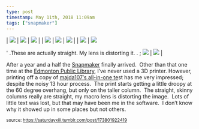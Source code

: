 ```yaml
---
type: post
timestamp: May 11th, 2018 11:09am
tags: ["snapmaker"]
---
```


 | <img src="https://saturdayxiii.github.io/media/173801922419_1.jpg"/> | <img src="https://saturdayxiii.github.io/media/173801922419_2.jpg"/> | <img src="https://saturdayxiii.github.io/media/173801922419_3.jpg"/> | 
 | <img src="https://saturdayxiii.github.io/media/173801922419_4.jpg"/> | <img src="https://saturdayxiii.github.io/media/173801922419_5.jpg"/> | <img src="https://saturdayxiii.github.io/media/173801922419_6.jpg"/> | 
 | <img src="https://saturdayxiii.github.io/media/173801922419_7.jpg"/> | <img src="https://saturdayxiii.github.io/media/173801922419_8.jpg"/>
         
' .These are actually straight.  My lens is distorting it.  . 
;
 <img src="https://saturdayxiii.github.io/media/173801922419_9.jpg"/> | <img src="https://saturdayxiii.github.io/media/173801922419_10.jpg"/> | 
        
After a year and a half the <a href="http://www.snapmaker.com" target="_blank">Snapmaker</a> finally arrived.  Other than that one time at the <a href="https://www.epl.ca/browse_program/makerspace/" target="_blank">Edmonton Public Library</a>, I’ve never used a 3D printer.
However, printing off a copy of <a href="https://www.thingiverse.com/thing:2656594" target="_blank">majda107′s all-in-one te</a>st has me very impressed; despite the noisy 13 hour process.  The print starts getting a little droopy at the 60 degree overhang, but only on the taller column.  The straight, skinny columns really are straight, my macro lens is distorting the image.  Lots of little text was lost, but that may have been me in the software.  I don’t know why it showed up in some places but not others.
 
      
      
  
<small>source: https://saturdayxiii.tumblr.com/post/173801922419</small>